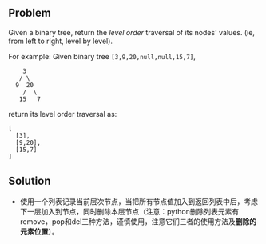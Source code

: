 ## Problem

Given a binary tree, return the *level order* traversal of its nodes' values. (ie, from left to right, level by level).

For example:
Given binary tree `[3,9,20,null,null,15,7]`,

```
    3
   / \
  9  20
    /  \
   15   7
```

return its level order traversal as:

```
[
  [3],
  [9,20],
  [15,7]
]
```



## Solution

* 使用一个列表记录当前层次节点，当把所有节点值加入到返回列表中后，考虑下一层加入到节点，同时删除本层节点（注意：python删除列表元素有remove，pop和del三种方法，谨慎使用，注意它们三者的使用方法及**删除的元素位置**）。